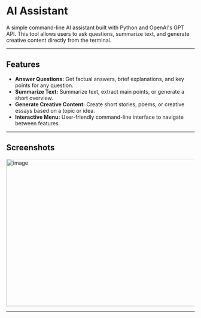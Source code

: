# AI Assistant 

A simple command-line AI assistant built with Python and OpenAI's GPT API. This tool allows users to ask questions, summarize text, and generate creative content directly from the terminal.

---
## Features

- **Answer Questions:** Get factual answers, brief explanations, and key points for any question.
- **Summarize Text:** Summarize text, extract main points, or generate a short overview.
- **Generate Creative Content:** Create short stories, poems, or creative essays based on a topic or idea.
- **Interactive Menu:** User-friendly command-line interface to navigate between features.

---

## Screenshots

<img width="1102" height="395" alt="image" src="https://github.com/user-attachments/assets/9a0c2dba-d05b-4855-b91e-6d7683c0673d" />


---

